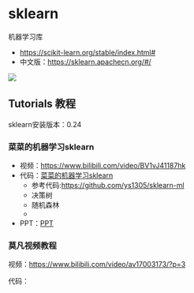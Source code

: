 # sklearn

机器学习库

* https://scikit-learn.org/stable/index.html#
* 中文版：https://sklearn.apachecn.org/#/

![](https://img-blog.csdn.net/20181013113947947?watermark/2/text/aHR0cHM6Ly9ibG9nLmNzZG4ubmV0L2Z1cWl1YWk=/font/5a6L5L2T/fontsize/400/fill/I0JBQkFCMA==/dissolve/70)

## Tutorials 教程

sklearn安装版本：0.24

### 菜菜的机器学习sklearn

* 视频：https://www.bilibili.com/video/BV1vJ41187hk
* 代码：[菜菜的机器学习sklearn](菜菜的机器学习sklearn)
  * 参考代码:https://github.com/ys1305/sklearn-ml
  * 决策树
  * 随机森林
  *
* PPT：[PPT](菜菜的sklearn直播课件)

### 莫凡视频教程

视频：https://www.bilibili.com/video/av17003173/?p=3

代码：
